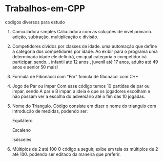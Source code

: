 # Trabalhos-em-CPP
codigos diversos para estudo

1. Camculadora simples
	Calculadora com as soluções de nivel primario.
	adição, subtração, multiplicação e divisão.

2. Competidores dividos por classes de idade.
	uma automação que define a categoria dos competidores por idade.
	Ao exibir para o programa uma determinada idade ele definirá,
	em qual categoria o competidor irá participar, sendo...
	infantil até 12 anos , juvenil até 17 anos, adulto até 49 anos e senior 50 mais!

3. Formula de Fibonacci com "For"
	fomula de fibonacci com C++ 

4. Jogo de Par ou Impar
	Com esse código temos 10 partidas de par ou impar, sendo A par e B impar. 
	a ideia é que os jogadores escolham e não possam ver a escolha do adversário até o fim das 10 jogadas. 

5. Nome do Triangulo.
	Código consiste em dizer o nome
	do triangulo com introdução de medidas, podendo ser:

	Equilátero

	Escaleno

	Isósceles

6. Múltiplos de 2 até 100
	O código a seguir, exibe em tela os múltiplos de 2 até 100.
	podendo ser editado da maneira que preferir.
